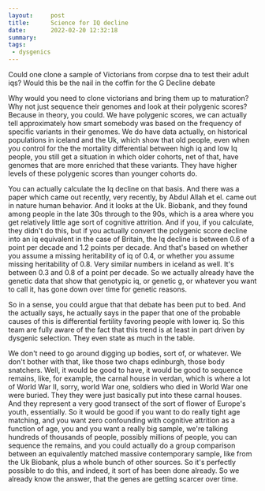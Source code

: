 ```yaml
---
layout:     post
title:      Science for IQ decline
date:       2022-02-20 12:32:18
summary:    
tags:
 - dysgenics
---
```


Could one clone a sample of Victorians from corpse dna to test their adult iqs? Would this be the nail in the coffin for the G Decline debate

Why would you need to clone victorians and bring them up to maturation? Why not just sequence their genomes and look at their polygenic scores? Because in theory, you could. We have polygenic scores, we can actually tell approximately how smart somebody was based on the frequency of specific variants in their genomes. We do have data actually, on historical populations in iceland and the Uk, which show that old people, even when you control for the the mortality differential between high iq and low Iq people, you still get a situation in which older cohorts, net of that, have genomes that are more enriched that these variants. They have higher levels of these polygenic scores than younger cohorts do. 

You can actually calculate the Iq decline on that basis. And there was a paper which came out recently, very recently, by Abdul Allah et el. came out in nature human behavior. And it looks at the Uk. Biobank, and they found among people in the late 30s through to the 90s, which is a area where you get relatively little age sort of cognitive attrition. And if you, if you calculate, they didn't do this, but if you actually convert the polygenic score decline into an iq equivalent in the case of Britain, the Iq decline is between 0.6 of a point per decade and 1.2 points per decade. And that's based on whether you assume a missing heritability of iq of 0.4, or whether you assume missing heritability of 0.8. Very similar numbers in iceland as well. It's between 0.3 and 0.8 of a point per decade. So we actually already have the genetic data that show that genotypic iq, or genetic g, or whatever you want to call it, has gone down over time for genetic reasons.

So in a sense, you could argue that that debate has been put to bed. And the actually says, he actually says in the paper that one of the probable causes of this is differential fertility favoring people with lower iq. So this team are fully aware of the fact that this trend is at least in part driven by dysgenic selection. They even state as much in the table.

We don't need to go around digging up bodies, sort of, or whatever. We don't bother with that, like those two chaps edinburgh, those body snatchers. Well, it would be good to have, it would be good to sequence remains, like, for example, the carnal house in verdan, which is where a lot of World War II, sorry, world War one, soldiers who died in World War one were buried. They they were just basically put into these carnal houses. And they represent a very good transect of the sort of flower of Europe's youth, essentially. So it would be good if you want to do really tight age matching, and you want zero confounding with cognitive attrition as a function of age, you and you want a really big sample, we're talking hundreds of thousands of people, possibly millions of people, you can sequence the remains, and you could actually do a group comparison between an equivalently matched massive contemporary sample, like from the Uk Biobank, plus a whole bunch of other sources. So it's perfectly possible to do this, and indeed, it sort of has been done already. So we already know the answer, that the genes are getting scarcer over time.